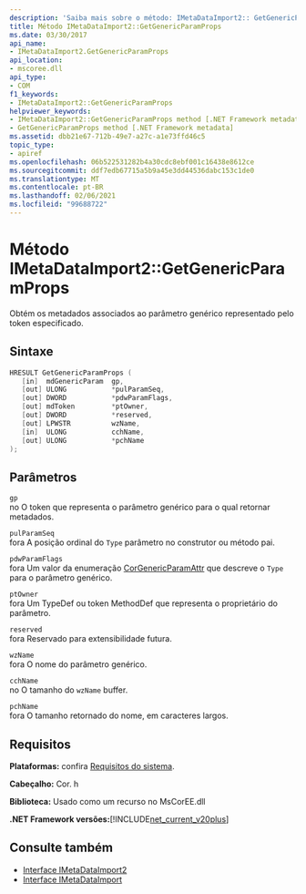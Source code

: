 ```yaml
---
description: 'Saiba mais sobre o método: IMetaDataImport2:: GetGenericParamProps'
title: Método IMetaDataImport2::GetGenericParamProps
ms.date: 03/30/2017
api_name:
- IMetaDataImport2.GetGenericParamProps
api_location:
- mscoree.dll
api_type:
- COM
f1_keywords:
- IMetaDataImport2::GetGenericParamProps
helpviewer_keywords:
- IMetaDataImport2::GetGenericParamProps method [.NET Framework metadata]
- GetGenericParamProps method [.NET Framework metadata]
ms.assetid: dbb21e67-712b-49e7-a27c-a1e73ffd46c5
topic_type:
- apiref
ms.openlocfilehash: 06b522531282b4a30cdc8ebf001c16438e8612ce
ms.sourcegitcommit: ddf7edb67715a5b9a45e3dd44536dabc153c1de0
ms.translationtype: MT
ms.contentlocale: pt-BR
ms.lasthandoff: 02/06/2021
ms.locfileid: "99688722"
---
```

# <a name="imetadataimport2getgenericparamprops-method"></a>Método IMetaDataImport2::GetGenericParamProps

Obtém os metadados associados ao parâmetro genérico representado pelo token especificado.  
  
## <a name="syntax"></a>Sintaxe  
  
```cpp  
HRESULT GetGenericParamProps (  
   [in]  mdGenericParam  gp,  
   [out] ULONG           *pulParamSeq,  
   [out] DWORD           *pdwParamFlags,  
   [out] mdToken         *ptOwner,  
   [out] DWORD           *reserved,  
   [out] LPWSTR          wzName,  
   [in]  ULONG           cchName,  
   [out] ULONG           *pchName  
);  
```  
  
## <a name="parameters"></a>Parâmetros  

 `gp`  
 no O token que representa o parâmetro genérico para o qual retornar metadados.  
  
 `pulParamSeq`  
 fora A posição ordinal do `Type` parâmetro no construtor ou método pai.  
  
 `pdwParamFlags`  
 fora Um valor da enumeração [CorGenericParamAttr](corgenericparamattr-enumeration.md) que descreve o `Type` para o parâmetro genérico.  
  
 `ptOwner`  
 fora Um TypeDef ou token MethodDef que representa o proprietário do parâmetro.  
  
 `reserved`  
 fora Reservado para extensibilidade futura.  
  
 `wzName`  
 fora O nome do parâmetro genérico.  
  
 `cchName`  
 no O tamanho do `wzName` buffer.  
  
 `pchName`  
 fora O tamanho retornado do nome, em caracteres largos.  
  
## <a name="requirements"></a>Requisitos  

 **Plataformas:** confira [Requisitos do sistema](../../get-started/system-requirements.md).  
  
 **Cabeçalho:** Cor. h  
  
 **Biblioteca:** Usado como um recurso no MsCorEE.dll  
  
 **.NET Framework versões:**[!INCLUDE[net_current_v20plus](../../../../includes/net-current-v20plus-md.md)]  
  
## <a name="see-also"></a>Consulte também

- [Interface IMetaDataImport2](imetadataimport2-interface.md)
- [Interface IMetaDataImport](imetadataimport-interface.md)
